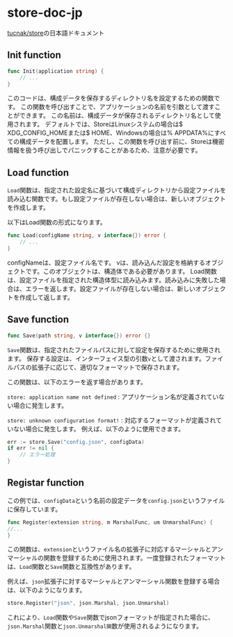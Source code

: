 # store-doc-jp
[tucnak/store](https://github.com/tucnak/store)の日本語ドキュメント

## Init function
```go
func Init(application string) {
	// ...
}
```
このコードは、構成データを保存するディレクトリ名を設定するための関数です。
この関数を呼び出すことで、アプリケーションの名前を引数として渡すことができます。
この名前は、構成データが保存されるディレクトリ名として使用されます。
デフォルトでは、StoreはLinuxシステムの場合は$ XDG_CONFIG_HOMEまたは$ HOME、Windowsの場合は% APPDATA%にすべての構成データを配置します。
ただし、この関数を呼び出す前に、Storeは機密情報を扱う呼び出しでパニックすることがあるため、注意が必要です。

## Load function

`Load`関数は、指定された設定名に基づいて構成ディレクトリから設定ファイルを読み込む関数です。もし設定ファイルが存在しない場合は、新しいオブジェクトを作成します。

以下はLoad関数の形式になります。

```go
func Load(configName string, v interface{}) error {
    // ...
}
```
configNameは、設定ファイル名です。
vは、読み込んだ設定を格納するオブジェクトです。このオブジェクトは、構造体である必要があります。
Load関数は、設定ファイルを指定された構造体型に読み込みます。読み込みに失敗した場合は、エラーを返します。設定ファイルが存在しない場合は、新しいオブジェクトを作成して返します。

## Save function
```go
func Save(path string, v interface{}) error {}
```
`Save`関数は、指定されたファイルパスに対して設定を保存するために使用されます。
保存する設定は、インターフェイス型の引数`v`として渡されます。ファイルパスの拡張子に応じて、適切なフォーマットで保存されます。

この関数は、以下のエラーを返す場合があります。

`store: application name not defined` : アプリケーション名が定義されていない場合に発生します。

`store: unknown configuration format!` : 対応するフォーマットが定義されていない場合に発生します。
例えば、以下のように使用できます。

```go
err := store.Save("config.json", configData)
if err != nil {
    // エラー処理
}
```

## Registar function
この例では、`configData`という名前の設定データを`config.json`というファイルに保存しています。

```go
func Register(extension string, m MarshalFunc, um UnmarshalFunc) {
//...
}
```
この関数は、`extension`というファイル名の拡張子に対応するマーシャルとアンマーシャルの関数を登録するために使用されます。一度登録されたフォーマットは、`Load`関数と`Save`関数と互換性があります。

例えば、`json`拡張子に対するマーシャルとアンマーシャル関数を登録する場合は、以下のようになります。

```go
store.Register("json", json.Marshal, json.Unmarshal)
```
これにより、`Load`関数や`Save`関数でjsonフォーマットが指定された場合に、`json.Marshal`関数と`json.Unmarshal関`数が使用されるようになります。
